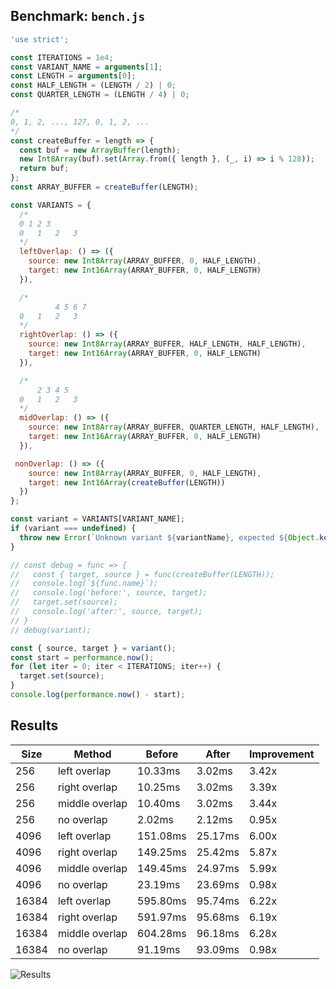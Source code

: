 ## Benchmark: `bench.js`

```js
'use strict';

const ITERATIONS = 1e4;
const VARIANT_NAME = arguments[1];
const LENGTH = arguments[0];
const HALF_LENGTH = (LENGTH / 2) | 0;
const QUARTER_LENGTH = (LENGTH / 4) | 0;

/*
0, 1, 2, ..., 127, 0, 1, 2, ...
*/
const createBuffer = length => {
  const buf = new ArrayBuffer(length);
  new Int8Array(buf).set(Array.from({ length }, (_, i) => i % 128));
  return buf;
};
const ARRAY_BUFFER = createBuffer(LENGTH);

const VARIANTS = {
  /*
  0 1 2 3
  0   1   2   3
  */
  leftOverlap: () => ({
    source: new Int8Array(ARRAY_BUFFER, 0, HALF_LENGTH),
    target: new Int16Array(ARRAY_BUFFER, 0, HALF_LENGTH)
  }),

  /*
          4 5 6 7
  0   1   2   3
  */
  rightOverlap: () => ({
    source: new Int8Array(ARRAY_BUFFER, HALF_LENGTH, HALF_LENGTH),
    target: new Int16Array(ARRAY_BUFFER, 0, HALF_LENGTH)
  }),

  /*
      2 3 4 5
  0   1   2   3
  */
  midOverlap: () => ({
    source: new Int8Array(ARRAY_BUFFER, QUARTER_LENGTH, HALF_LENGTH),
    target: new Int16Array(ARRAY_BUFFER, 0, HALF_LENGTH)
  }),

 nonOverlap: () => ({
    source: new Int8Array(ARRAY_BUFFER, 0, HALF_LENGTH),
    target: new Int16Array(createBuffer(LENGTH))
  })
};

const variant = VARIANTS[VARIANT_NAME];
if (variant === undefined) {
  throw new Error(`Unknown variant ${variantName}, expected ${Object.keys(VARIANTS).join(', ')}`);
}

// const debug = func => {
//   const { target, source } = func(createBuffer(LENGTH));
//   console.log(`${func.name}`);
//   console.log('before:', source, target);
//   target.set(source);
//   console.log('after:', source, target);
// }
// debug(variant);

const { source, target } = variant();
const start = performance.now();
for (let iter = 0; iter < ITERATIONS; iter++) {
  target.set(source);
}
console.log(performance.now() - start);

```

## Results

|  Size  |  Method  | Before | After | Improvement |
|--------|----------|--------|-------|-------------|
| 256 | left overlap | 10.33ms | 3.02ms | 3.42x |
| 256 | right overlap | 10.25ms | 3.02ms | 3.39x |
| 256 | middle overlap | 10.40ms | 3.02ms | 3.44x |
| 256 | no overlap | 2.02ms | 2.12ms | 0.95x |
| 4096 | left overlap | 151.08ms | 25.17ms | 6.00x |
| 4096 | right overlap | 149.25ms | 25.42ms | 5.87x |
| 4096 | middle overlap | 149.45ms | 24.97ms | 5.99x |
| 4096 | no overlap | 23.19ms | 23.69ms | 0.98x |
| 16384 | left overlap | 595.80ms | 95.74ms | 6.22x |
| 16384 | right overlap | 591.97ms | 95.68ms | 6.19x |
| 16384 | middle overlap | 604.28ms | 96.18ms | 6.28x |
| 16384 | no overlap | 91.19ms | 93.09ms | 0.98x |


![Results](https://image-charts.com/chart?cht=bhg&amp;chs=700x600&amp;chds=0,604.28&amp;chco=c6d9fd,4d89f9&amp;chbh=a&amp;chxs=0,000000,0,0,_&amp;chxt=y,x&amp;chm=N,000000,0,,10|N,000000,1,,10&amp;chma=10,50&amp;chtt=Time%20in%20ms%20(less%20is%20better)&amp;chdl=before|after&amp;chxl=0:|1:|256%20left%20overlap|256%20right%20overlap|256%20middle%20overlap|256%20no%20overlap|4096%20left%20overlap|4096%20right%20overlap|4096%20middle%20overlap|4096%20no%20overlap|16384%20left%20overlap|16384%20right%20overlap|16384%20middle%20overlap|16384%20no%20overlap&amp;chd=t:10.33,10.25,10.40,2.02,151.08,149.25,149.45,23.19,595.80,591.97,604.28,91.19|3.02,3.02,3.02,2.12,25.17,25.42,24.97,23.69,95.74,95.68,96.18,93.09,_ "Results")
